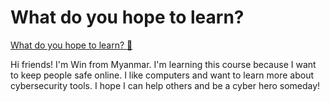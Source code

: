 # What do you hope to learn?

[What do you hope to learn? 🔗](https://www.coursera.org/learn/cybersecurity-tools-and-technologies/discussionPrompt/Me4uR/what-do-you-hope-to-learn)

Hi friends!
I'm Win from Myanmar. I'm learning this course because I want to keep people safe online.
I like computers and want to learn more about cybersecurity tools. I hope I can help others and be a cyber hero someday!
